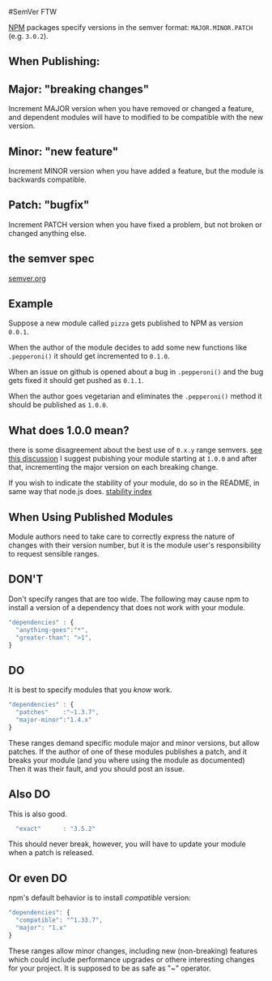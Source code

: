 #SemVer FTW

[NPM](https://npmjs.org/) packages specify versions in the semver format: `MAJOR.MINOR.PATCH` (e.g. `3.0.2`). 

## When Publishing:

## Major: "breaking changes"
Increment MAJOR version when you have removed or changed a feature,
and dependent modules will have to modified to be compatible with the new version.

## Minor: "new feature"
Increment MINOR version when you have added a feature,
but the module is backwards compatible.

## Patch: "bugfix"
Increment PATCH version when you have fixed a problem,
but not broken or changed anything else.

## the semver spec
[semver.org](http://semver.org)

## Example

Suppose a new module called `pizza` gets published to NPM as version `0.0.1`. 

When the author of the module decides to add some new functions 
like `.pepperoni()` it should get incremented to `0.1.0`.

When an issue on github is opened about a bug in `.pepperoni()` 
and the bug gets fixed it should get pushed as `0.1.1`.

When the author goes vegetarian and eliminates the `.pepperoni()`
method it should be published as `1.0.0`. 

## What does 1.0.0 mean?

there is some disagreement about the best use of `0.x.y` range semvers.
[see this discussion](https://github.com/dominictarr/semver-ftw/issues/2)
I suggest pubishing your module starting at `1.0.0` and after that,
incrementing the major version on each breaking change.

If you wish to indicate the stability of your module,
do so in the README, in same way that node.js does.
[stability index](http://nodejs.org/api/documentation.html#documentation_stability_index)

## When Using Published Modules

Module authors need to take care to correctly express the nature of
changes with their version number, but it is the module user's responsibility
to request sensible ranges.

## DON'T

Don't specify ranges that are too wide. The following may cause npm to install
a version of a dependency that does not work with your module.
``` js
"dependencies" : {
  "anything-goes":"*",
  "greater-than": ">1",
}
```

## DO

It is best to specify modules that you _know_ work.

``` js
"dependencies" : {
  "patches"    :"~1.3.7",
  "major-minor":"1.4.x"
}
```

These ranges demand specific module major and minor versions,
but allow patches. If the author of one of these modules publishes a patch,
and it breaks your module (and you where using the module as documented)
Then it was their fault, and you should post an issue.

## Also DO

This is also good.

``` js
  "exact"      : "3.5.2"
```

This should never break, however, you will have to update your module
when a patch is released.

## Or even DO

npm's default behavior is to install _compatible_ version:

```js
"dependencies": {
  "compatible": "^1.33.7",
  "major": "1.x"
}
```

These ranges allow minor changes, including new (non-breaking) features
which could include performance upgrades or othere interesting changes for
your project. It is supposed to be as safe as "~" operator.
